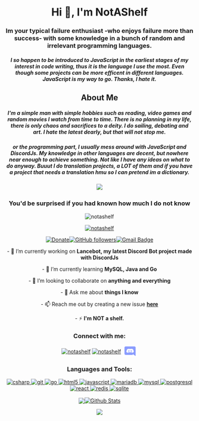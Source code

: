 <h1 align="center">Hi 👋, I'm NotAShelf</h1>
<h3 align="center">Im your typical failure enthusiast -who enjoys failure more than success- with some knowledge in a bunch of random and irrelevant programming languages. </h3>
<h5 align="center">I so happen to be introduced to JavaScript in the earliest stages of my interest in code writing, thus it is the language I use the most. Even though some projects can be more efficent in different languages. JavaScript is my way to go. Thanks, I hate it.</h5>


<h2 align="center">About Me</h2>
<h5 align= "center"> I'm a simple man with simple hobbies such as reading, video games and random movies I watch from time to time. There is no planning in my life, there is only chaos and sacrifices to a  deity. I do sailing, debating and art. I hate the latest dearly, but that will not stop me. </h5>
  <h5 align= "center">or the programming part, I usually mess around with JavaScript and DiscordJs. My knowledge in other languages are decent, but nowhere near enough to achieve something. Not like I have any ideas on what to do anyway. Buuut I do translation projects, a LOT of them and if you have a project that needs a translation hmu so I can pretend im a dictionary.</h5>

<p align="center">
  <img src="https://cdn.discordapp.com/attachments/736316977504583823/781495589220122654/unknown.png" />
</p>

<h3 align="center">You'd  be surprised if you had known how much I do not know</h3>

<p align="center">
<p align="center"> <img src="https://komarev.com/ghpvc/?username=notashelf&label=Profile%20views&color=0e75b6&style=flat" alt="notashelf" /> </p>
<p align="center"> <a href="https://twitter.com/notashelf" target="blank"><img src="https://img.shields.io/twitter/follow/notashelf?logo=twitter&style=for-the-badge" alt="notashelf" /></a> 
<p align="center"><a href="https://www.paypal.me/jmfalkes"><img src="https://img.shields.io/badge/Support-%24-blue" alt="Donate"></a><a href="https://github.com/notashelf/?tab=follow"><img src="https://img.shields.io/github/followers/notashelf?label=Follow&amp;style=social" alt="GitHub followers"></a><a href="mailto:notashelf@gmail.com"><img src="https://img.shields.io/badge/-notashelf@gmail.com-c14438?style=flat-square&amp;logo=Gmail&amp;logoColor=white&amp;link=mailto:notashelf@gmail.com" alt="Gmail Badge"></a>
</p>



<p align="center">
  - 🔭 I’m currently working on <b>Lancebot, my latest Discord Bot project made with DiscordJs</b></p>
<p align="center">
  - 🌱 I’m currently learning <b>MySQL, Java and Go</b></p>
<p align="center">
- 👯 I’m looking to collaborate on <b>anything and everything</b></p>
<p align="center">
- 💬 Ask me about <b>things I know</b>
<p align="center">
- 📫 Reach me out by creating a new issue <b><a href="https://github.com/NotAshelf/notashelf/Issues">here</a></b></p>
<p align="center">
- ⚡  <b>I'm NOT a shelf.</b>
</p>


<h3 align="center">Connect with me:</h3>

<p align="center">
<a href="https://twitter.com/notashelf" target="blank"><img align="center" src="https://cdn.jsdelivr.net/npm/simple-icons@3.0.1/icons/twitter.svg" alt="notashelf" height="30" width="40" /></a>
<a href="https://codesandbox.com/notashelf" target="blank"><img align="center" src="https://cdn.jsdelivr.net/npm/simple-icons@3.0.1/icons/codesandbox.svg" alt="notashelf" height="30" width="40" /></a>
<a href="https://avallion.net/discord/join" target="blank"><img align="center" src="https://github.com/NotAShelf/notashelf/blob/main/assets/discord.svg" alt="notashelf" height="30" width="40" /></a>
</p>






<h3 align="center">Languages and Tools:</h3>
<p align="center"> <a href="https://www.w3schools.com/cs/" target="_blank"> <img src="https://devicons.github.io/devicon/devicon.git/icons/csharp/csharp-original.svg" alt="csharp" width="40" height="40"/> </a> <a href="https://git-scm.com/" target="_blank"> <img src="https://www.vectorlogo.zone/logos/git-scm/git-scm-icon.svg" alt="git" width="40" height="40"/> </a> <a href="https://golang.org" target="_blank"> <img src="https://devicons.github.io/devicon/devicon.git/icons/go/go-original.svg" alt="go" width="40" height="40"/> </a> <a href="https://www.w3.org/html/" target="_blank"> <img src="https://devicons.github.io/devicon/devicon.git/icons/html5/html5-original-wordmark.svg" alt="html5" width="40" height="40"/> </a> <a href="https://developer.mozilla.org/en-US/docs/Web/JavaScript" target="_blank"> <img src="https://devicons.github.io/devicon/devicon.git/icons/javascript/javascript-original.svg" alt="javascript" width="40" height="40"/> </a> <a href="https://mariadb.org/" target="_blank"> <img src="https://www.vectorlogo.zone/logos/mariadb/mariadb-icon.svg" alt="mariadb" width="40" height="40"/> </a> <a href="https://www.mysql.com/" target="_blank"> <img src="https://devicons.github.io/devicon/devicon.git/icons/mysql/mysql-original-wordmark.svg" alt="mysql" width="40" height="40"/> </a> <a href="https://www.postgresql.org" target="_blank"> <img src="https://devicons.github.io/devicon/devicon.git/icons/postgresql/postgresql-original-wordmark.svg" alt="postgresql" width="40" height="40"/> </a> <a href="https://reactjs.org/" target="_blank"> <img src="https://devicons.github.io/devicon/devicon.git/icons/react/react-original-wordmark.svg" alt="react" width="40" height="40"/> </a> <a href="https://redis.io" target="_blank"> <img src="https://devicons.github.io/devicon/devicon.git/icons/redis/redis-original-wordmark.svg" alt="redis" width="40" height="40"/> </a> <a href="https://www.sqlite.org/" target="_blank"> <img src="https://www.vectorlogo.zone/logos/sqlite/sqlite-icon.svg" alt="sqlite" width="40" height="40"/> </a> </p>

<p align="center"><a href="https://github.com/notashelf/github-readme-stats"><img align="center" src="https://github-readme-stats.vercel.app/api/top-langs/?username=notashelf&langs_count=8" /><img align="center" src="https://github-readme-stats.vercel.app/api?username=notashelf&amp;count_private=true&amp;show_icons=true&amp;include_all_commits=true" alt="Github Stats"></a></p>


<p align="center">
  <img src="https://cdn.discordapp.com/attachments/736316977504583823/781495644904620043/unknown.png" />
</p>
